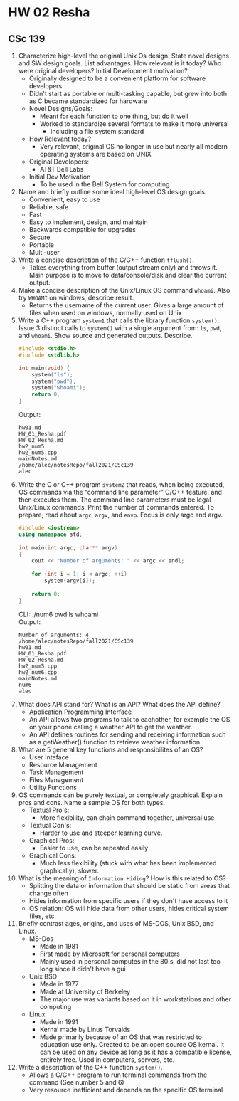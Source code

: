 # HW 02 Resha

## CSc 139

1. Characterize high-level the original Unix Os design. State novel designs and SW design goals. List advantages. How relevant is it today? Who were original developers? Initial Development motivation?
    - Originally designed to be a convenient platform for software developers.
    - Didn't start as portable or multi-tasking capable, but grew into both 
    as C became standardized for hardware
    - Novel Designs/Goals:
        - Meant for each function to one thing, but do it well
        - Worked to standardize several formats to make it more universal
            - Including a file system standard
    - How Relevant today?
        - Very relevant, original OS no longer in use but nearly all 
        modern operating systems are based on UNIX
    - Original Developers:
        - AT&T Bell Labs
    - Initial Dev Motivation
        - To be used in the Bell System for computing
2. Name and briefly outline some ideal high-level OS design goals.
    - Convenient, easy to use
    - Reliable, safe
    - Fast
    - Easy to implement, design, and maintain
    - Backwards compatible for upgrades
    - Secure
    - Portable
    - Multi-user
3. Write a concise description of the C/C++ function `fflush()`.  
   - Takes everything from buffer (output stream only) and throws it. Main purpose is to move to data/console/disk and clear the current output.
4. Make a concise description of the Unix/Linux OS command `whoami`. Also try `WHOAMI` on windows, describe result.
   - Returns the username of the current user. Gives a large amount of files when used on windows, normally used on Unix
5. Write a C++ program `system1` that calls the library function `system()`. Issue 3 distinct calls to `system()` with a single argument from: `ls`, `pwd`, and `whoami`. Show source and generated outputs. Describe.
    ```c++
    #include <stdio.h>
    #include <stdlib.h>

    int main(void) {
        system("ls");
        system("pwd");
        system("whoami");
        return 0;
    }
    ```
    Output:
    ```text
    hw01.md
    HW_01_Resha.pdf
    HW_02_Resha.md
    hw2_num5
    hw2_num5.cpp
    mainNotes.md
    /home/alec/notesRepo/fall2021/CSc139
    alec
    ```
6. Write the C or C++ program `system2` that reads, when being executed, OS commands via the “command line parameter” C/C++ feature, and then executes them. The command line parameters must be legal Unix/Linux commands. Print the number of commands entered. To prepare, read about `argc`, `argv`, and `envp`. Focus is only argc and argv.
    ```c++
    #include <iostream>
    using namespace std;
      
    int main(int argc, char** argv)
    {
        cout << "Number of arguments: " << argc << endl;
      
        for (int i = 1; i < argc; ++i)
            system(argv[i]);
      
        return 0;
    }
    ```
    CLI: ./num6 pwd ls whoami  
    Output:  
    ```text
    Number of arguments: 4
    /home/alec/notesRepo/fall2021/CSc139
    hw01.md
    HW_01_Resha.pdf
    HW_02_Resha.md
    hw2_num5.cpp
    hw2_num6.cpp
    mainNotes.md
    num6
    alec
    ```
7. What does API stand for? What is an API? What does the API define?
   - Application Programming Interface
   - An API allows two programs to talk to eachother, for example the OS on your phone calling a weather API to get the weather.
   - An API defines routines for sending and receiving information such as a getWeather() function to retrieve weather information.
8. What are 5 general key functions and responsibilites of an OS?
    - User Inteface
    - Resource Management
    - Task Management
    - Files Management
    - Utility Functions
9. OS commands can be purely textual, or completely graphical. Explain pros and cons. Name a sample OS for both types.
   - Textual Pro's:
      - More flexibility, can chain command together, universal use
   - Textual Con's:
      - Harder to use and steeper learning curve.
   - Graphical Pros:
      - Easier to use, can be repeated easily
   - Graphical Cons:
      - Much less flexibility (stuck with what has been implemented graphically), slower.
10. What is the meaning of `Information Hiding`? How is this related to OS?
    - Splitting the data or information that should be static from areas that change often
    - Hides information from specific users if they don't have access to it
    - OS relation: OS will hide data from other users, hides critical system files, etc
11. Briefly contrast ages, origins, and uses of MS-DOS, Unix BSD, and Linux.
    - MS-Dos
        - Made in 1981
        - First made by Microsoft for personal computers
        - Mainly used in personal computes in the 80's, did not last too long since it didn't have a gui
    - Unix BSD
        - Made in 1977
        - Made at University of Berkeley
        - The major use was variants based on it in workstations and other computing
    - Linux
        - Made in 1991
        - Kernal made by Linus Torvalds
        - Made primarily because of an OS that was restricted to education use only. Created to be an open source OS kernal. It can be used on any device as long as it has a compatible license, entirely free. Used in computers, servers, etc.
12. Write a description of the C++ function `system()`.
    - Allows a C/C++ program to run terminal commands from the command (See number 5 and 6)
    - Very resource inefficient and depends on the specific OS terminal
